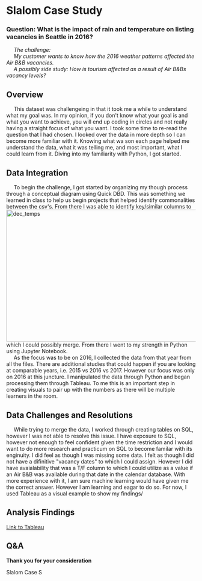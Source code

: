 # Slalom Case Study
### Question: What is the impact of rain and temperature on listing vacancies in Seattle in 2016?<br>
&nbsp;&nbsp;&nbsp;&nbsp;&nbsp;_The challenge:<br>&nbsp;&nbsp;&nbsp;&nbsp;&nbsp;My customer wants to know how the 2016 weather patterns affected the Air B&B vacancies. <br>&nbsp;&nbsp;&nbsp;&nbsp;&nbsp;A possibly side study: How is tourism affected as a result of Air B&Bs vacancy levels?_

## Overview <br>
&nbsp;&nbsp;&nbsp;&nbsp;&nbsp;This dataset was challengeing in that it took me a while to understand what my goal was. In my opinion, if you don't know what your goal is and what you want to achieve, you will end up coding in circles and not really having a straight focus of what you want. I took some time to re-read the question that I had chosen. I looked over the data in more depth so I can become more familiar with it. Knowing what wa son each page helped me understand the data, what it was telling me, and most important, what I could learn from it. Diving into my familiarity with Python, I got started.<br>

## Data Integration<br>
&nbsp;&nbsp;&nbsp;&nbsp;&nbsp;To begin the challenge, I got started by organizing my though process through a conceptual diagram using Quick DBD. This was something we learned in class to help us begin projects that helped identify commonalities between the csv's.<img align="right" img width="550" height="350" alt="dec_temps" src="https://user-images.githubusercontent.com/89173945/163296337-e0d2603b-4184-4231-ae7a-f3b8e8a37d6d.png"> From there I was able to identify key/similar columns to which I could possibly merge. From there I went to my strength in Python using Jupyter Notebook. <br>
&nbsp;&nbsp;&nbsp;&nbsp;&nbsp;As the focus was to be on 2016, I collected the data from that year from all the files. There are additional studies that could happen if you are looking at comparable years, i.e. 2015 vs 2016 vs 2017. However our focus was only on 2016 at this juncture. I manipulated the data through Python and began processing them through Tableau. To me this is an important step in creating visuals to pair up with the numbers as there will be multiple learners in the room.

## Data Challenges and Resolutions
&nbsp;&nbsp;&nbsp;&nbsp;&nbsp;While trying to merge the data, I worked through creating tables on SQL, however I was not able to resolve this issue. I have exposure to SQL, however not enough to feel confident given the time restriction and I would want to do more research and practicum on SQL to become familar with its enginuity. I did feel as though I was missing some data. I felt as though I did not have a difinitive "vacancy dates" to which I could assign. However I did have avaialability that was a T/F column to which I could utilize as a value if an Air B&B was available during that date in the calendar database. With more experience with it, I am sure machine learning would have given me the correct answer. However I am learning and eagar to do so. For now, I used Tableau as a visual example to show my findings/ 

## Analysis Findings
[Link to Tableau](https://public.tableau.com/app/profile/christian7511/viz/SlalomCaseStudy_16498784085290/2016?publish=yes)

## Q&A

**Thank you for your consideration**






Slalom Case S
